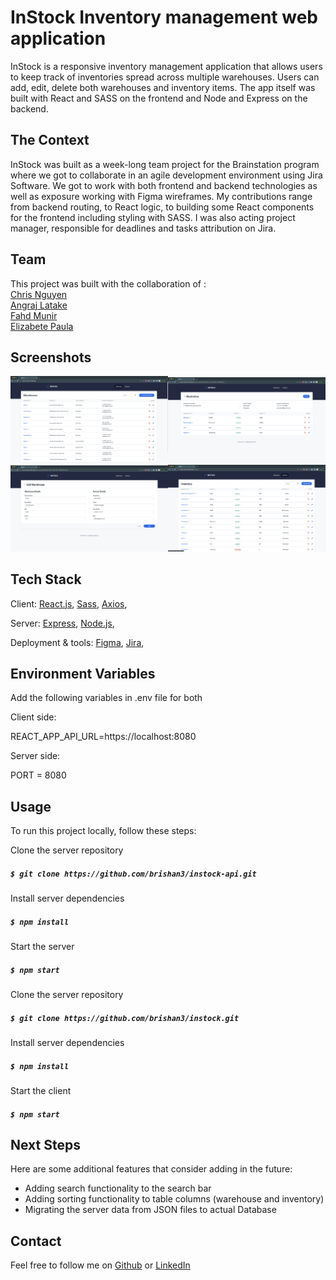 # InStock Inventory management web application

InStock is a responsive inventory management application that allows users to keep track of inventories spread across multiple warehouses. Users can add, edit, delete both warehouses and inventory items. The app itself was built with React and SASS on the frontend and Node and Express on the backend.

## The Context

InStock was built as a week-long team project for the Brainstation program where we got to collaborate in an agile development environment using Jira Software. We got to work with both frontend and backend technologies as well as exposure working with Figma wireframes.
My contributions range from backend routing, to React logic, to building some React components for the frontend including styling with SASS. I was also acting project manager, responsible for deadlines and tasks attribution on Jira.

## Team

This project was built with the collaboration of : <br>
[Chris Nguyen](https://github.com/mypersonalhubpage)<br>
[Angraj Latake](https://github.com/angrajlatake)<br>
[Fahd Munir](https://github.com/Fahd-M)<br>
[Elizabete Paula](https://github.com/elizaspaula)<br>


## Screenshots

<img src="https://github.com/SimonMilord/instock_client/blob/production/Screenshots/warehouselist.png" width=50% height=50%><img src="https://github.com/SimonMilord/instock_client/blob/production/Screenshots/warehouseinfo.png" width=50% height=50%><img src="https://github.com/SimonMilord/instock_client/blob/production/Screenshots/editwarehouse.png" width=50% height=50%><img src="https://github.com/SimonMilord/instock_client/blob/production/Screenshots/inventorylist.png" width=50% height=50%>


## Tech Stack
Client:
[React.js](https://reactjs.org/),
[Sass](https://sass-lang.com/),
[Axios](https://axios-http.com/),


Server:
[Express](https://expressjs.com/),
[Node.js](https://nodejs.org/en/),

Deployment & tools:
[Figma](https://www.figma.com/),
[Jira](https://www.atlassian.com/software/jira),

## Environment Variables
Add the following variables in .env file for both

Client side: 

REACT_APP_API_URL=https://localhost:8080
  
Server side:

PORT = 8080

## Usage
To run this project locally, follow these steps:

Clone the server repository
##### `$ git clone https://github.com/brishan3/instock-api.git`

Install server dependencies
##### `$ npm install`

Start the server
##### `$ npm start`

Clone the server repository
##### `$ git clone https://github.com/brishan3/instock.git`

Install server dependencies
##### `$ npm install`

Start the client
##### `$ npm start`


## Next Steps

Here are some additional features that consider adding in the future:

- Adding search functionality to the search bar
- Adding sorting functionality to table columns (warehouse and inventory)
- Migrating the server data from JSON files to actual Database


## Contact

Feel free to follow me on [Github](https://github.com/brishan3) or [LinkedIn](https://www.linkedin.com/in/brishan-king/)

